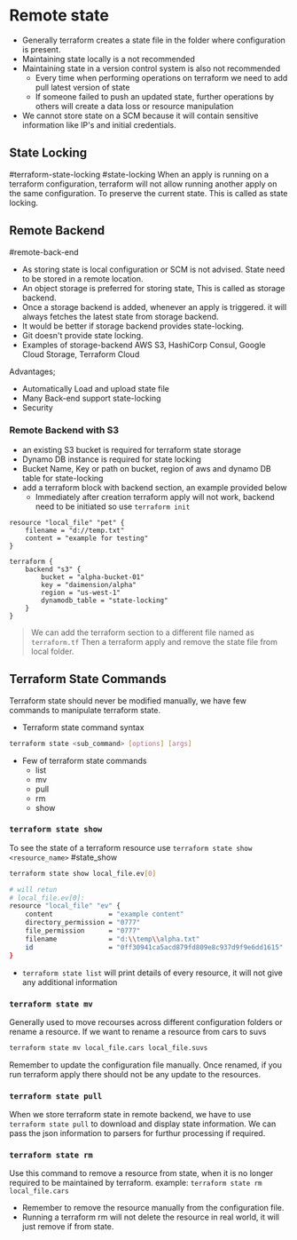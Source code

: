 # Remote state

- Generally terraform creates a state file in the folder where configuration is present.
- Maintaining state locally is a not recommended
- Maintaining state in a version control system is also not recommended
	- Every time when performing operations on terraform we need to add pull latest version of state
	- If someone failed to push an updated state, further operations by others will create a data loss or resource manipulation
- We cannot store state on a SCM because it will contain sensitive information like IP's and initial credentials.

## State Locking
#terraform-state-locking #state-locking
 When an apply is running on a terraform configuration, terraform will not allow running another apply on the same configuration. To preserve the current state. This is called as state locking.

## Remote Backend
#remote-back-end
- As storing state is local configuration or SCM is not advised. State need to be stored in a remote location.
- An object storage is preferred for storing state, This is called as storage backend.
- Once a storage backend is added, whenever an apply is triggered. it will always fetches the latest state from storage backend.
- It would be better if storage backend provides state-locking.
- Git doesn't provide state locking.
- Examples of storage-backend AWS S3, HashiCorp Consul, Google Cloud Storage, Terraform Cloud

Advantages;
 - Automatically Load and upload state file
 - Many Back-end support state-locking
 - Security

### Remote Backend with S3

- an existing S3 bucket is required for terraform state storage
- Dynamo DB instance is required for state locking
- Bucket Name, Key or path on bucket, region of aws and dynamo DB table for state-locking 
- add a terraform block with backend section, an example provided below
	- Immediately after creation terraform apply will not work, backend need to be initiated so use `terraform init`

```hcl
resource "local_file" "pet" {
	filename = "d://temp.txt"
	content = "example for testing"
}

terraform {
	backend "s3" {
		bucket = "alpha-bucket-01"
		key = "daimension/alpha"
		region = "us-west-1"
		dynamodb_table = "state-locking"
	}
}
```

> We can add the terraform section to a different file named as `terraform.tf`
> Then a terraform apply and remove the state file from local folder.

## Terraform State Commands

Terraform state should never be modified manually, we have few commands to manipulate terraform state.

- Terraform state command syntax
```sh
terraform state <sub_command> [options] [args]
```
- Few of terraform state commands
	- list
	- mv
	- pull
	- rm
	- show


### `terraform state show`
 To see the state of a terraform resource use `terraform state show <resource_name>` #state_show
```sh
terraform state show local_file.ev[0]

# will retun
# local_file.ev[0]:
resource "local_file" "ev" {
    content              = "example content"
    directory_permission = "0777"
    file_permission      = "0777"
    filename             = "d:\\temp\\alpha.txt"
    id                   = "0ff30941ca5acd879fd809e8c937d9f9e6dd1615"
}
```
- `terraform state list` will print details of every resource, it will not give any additional information

### `terraform state mv`
Generally used to move recourses across different configuration folders or rename a resource. If we want to rename a resource from cars to suvs

```sh
terraform state mv local_file.cars local_file.suvs
```

Remember to update the configuration file manually. Once renamed, if you run terraform apply there should not be any update to the resources.

### `terraform state pull`
When  we store terraform state in remote backend, we have to use `terraform state pull` to download and display state information. We can pass the json information to parsers for furthur processing if required.

### `terraform state rm`

Use this command to remove a resource from state, when it is no longer required to be maintained by terraform.
example: `terraform state rm local_file.cars`

- Remember to remove the resource manually from the configuration file.
- Running a terraform rm will not delete the resource in real world, it will just remove if from state.